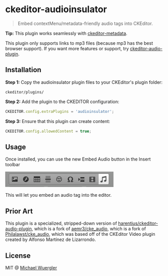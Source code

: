 # ckeditor-audioinsulator

> Embed contextMenu/metadata-friendly audio tags into CKEditor.

**Tip:** This plugin works seamlessly with [ckeditor-metadata](https://github.com/radiovisual/ckeditor-metadata).

This plugin only supports links to mp3 files (because mp3 has the best browser support). If you want more features or support, try [ckeditor-audio-plugin](https://github.com/harentius/ckeditor-audio-plugin). 

## Installation

**Step 1:** Copy the audioinsulator plugin files to your CKEditor's plugin folder:
```
ckeditor/plugins/
```

**Step 2:** Add the plugin to the CKEDITOR configuration:
```js
CKEDITOR.config.extraPlugins = 'audioinsulator';
```

**Step 3:** Ensure that this plugin can create content:
```js
CKEDITOR.config.allowedContent = true;
```

## Usage

Once installed, you can use the new Embed Audio button in the Insert toolbar

![toolbar screenshot](media/screenshot-toolbar.png)

This will let you embed an audio tag into the editor.

## Prior Art

This plugin is a specialized, stripped-down version of [harentius/ckeditor-audio-plugin](https://github.com/harentius/ckeditor-audio-plugin), which is a fork of [aemr3/cke_audio](https://github.com/aemr3/cke_audio), which is a fork of [Philalawst/cke_audio](https://github.com/Philalawst/cke_audio), which was based off of the CKEditor Video plugin created by Alfonso Martínez de Lizarrondo.  

## License

MIT @ [Michael Wuergler](http://numetriclabs.com)
